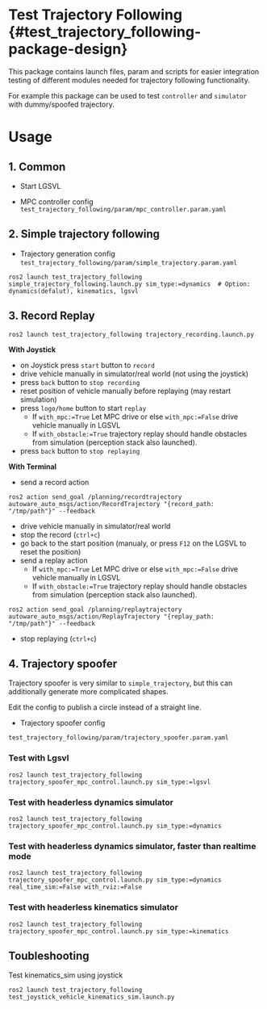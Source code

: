 Test Trajectory Following {#test_trajectory_following-package-design}
=============
This package contains launch files, param and scripts for
easier integration testing of different modules needed for trajectory following functionality.

For example this package can be used to test `controller` and `simulator` with dummy/spoofed trajectory.

# Usage

## 1. Common

* Start LGSVL

* MPC controller config
`test_trajectory_following/param/mpc_controller.param.yaml`


## 2. Simple trajectory following

* Trajectory generation config
`test_trajectory_following/param/simple_trajectory.param.yaml`

```
ros2 launch test_trajectory_following simple_trajectory_following.launch.py sim_type:=dynamics  # Option: dynamics(defalut), kinematics, lgsvl
```

## 3. Record Replay

```
ros2 launch test_trajectory_following trajectory_recording.launch.py
```

**With Joystick**

* on Joystick press `start` button to `record`
* drive vehicle manually in simulator/real world (not using the joystick)
* press `back` button to `stop recording`
* reset position of vehicle manually before replaying (may restart simulation)
* press `logo/home` button to start `replay`
  * If `with_mpc:=True` Let MPC drive or else `with_mpc:=False` drive vehicle manually in LGSVL
  * If `with_obstacle:=True` trajectory replay should handle obstacles from simulation (perception stack also launched).
* press `back` button to `stop replaying`

**With Terminal**

* send a record action

```
ros2 action send_goal /planning/recordtrajectory autoware_auto_msgs/action/RecordTrajectory "{record_path: "/tmp/path"}" --feedback
```

* drive vehicle manually in simulator/real world
* stop the record (`ctrl+c`)
* go back to the start position (manualy, or press `F12` on the LGSVL to reset the position)
* send a replay action
  * If `with_mpc:=True` Let MPC drive or else `with_mpc:=False` drive vehicle manually in LGSVL
  * If `with_obstacle:=True` trajectory replay should handle obstacles from simulation (perception stack also launched).

```
ros2 action send_goal /planning/replaytrajectory autoware_auto_msgs/action/ReplayTrajectory "{replay_path: "/tmp/path"}" --feedback
```

* stop replaying (`ctrl+c`)


## 4. Trajectory spoofer
Trajectory spoofer is very similar to `simple_trajectory`,
but this can additionally generate more complicated shapes.

Edit the config to publish a circle instead of a straight line.


* Trajectory spoofer config

```
test_trajectory_following/param/trajectory_spoofer.param.yaml
```

### Test with Lgsvl

```
ros2 launch test_trajectory_following trajectory_spoofer_mpc_control.launch.py sim_type:=lgsvl
```

### Test with headerless dynamics simulator

```
ros2 launch test_trajectory_following trajectory_spoofer_mpc_control.launch.py sim_type:=dynamics
```

### Test with headerless dynamics simulator, faster than realtime mode

```
ros2 launch test_trajectory_following trajectory_spoofer_mpc_control.launch.py sim_type:=dynamics real_time_sim:=False with_rviz:=False
```

### Test with headerless kinematics simulator

```
ros2 launch test_trajectory_following trajectory_spoofer_mpc_control.launch.py sim_type:=kinematics
```

## Toubleshooting
Test kinematics_sim using joystick

```
ros2 launch test_trajectory_following test_joystick_vehicle_kinematics_sim.launch.py
```
